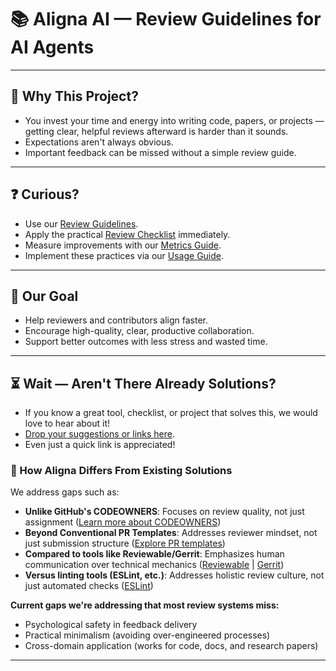 # 📚 **Aligna AI** — Review Guidelines for AI Agents

---

## 📌 Why This Project?

- You invest your time and energy into writing code, papers, or projects — getting clear, helpful reviews afterward is harder than it sounds.
- Expectations aren't always obvious.
- Important feedback can be missed without a simple review guide.

---

## ❓ Curious?

- Use our [Review Guidelines](REVIEW_GUIDELINES.md).
- Apply the practical [Review Checklist](templates/review-checklist.md) immediately.
- Measure improvements with our [Metrics Guide](METRICS.md).
- Implement these practices via our [Usage Guide](USAGE_GUIDE.md).

---

## 🎯 Our Goal

- Help reviewers and contributors align faster.
- Encourage high-quality, clear, productive collaboration.
- Support better outcomes with less stress and wasted time.

---

## ⏳ Wait — Aren't There Already Solutions?

- If you know a great tool, checklist, or project that solves this, we would love to hear about it!
- [Drop your suggestions or links here](../../issues/new?template=feedback-template.md).
- Even just a quick link is appreciated!

### 🔄 How Aligna Differs From Existing Solutions

We address gaps such as:

- **Unlike GitHub's CODEOWNERS**: Focuses on review quality, not just assignment ([Learn more about CODEOWNERS](https://docs.github.com/en/repositories/managing-your-repositorys-settings-and-features/customizing-your-repository/about-code-owners))
- **Beyond Conventional PR Templates**: Addresses reviewer mindset, not just submission structure ([Explore PR templates](https://docs.github.com/en/github/building-a-strong-community/using-templates-to-encourage-useful-issues-and-pull-requests))
- **Compared to tools like Reviewable/Gerrit**: Emphasizes human communication over technical mechanics ([Reviewable](https://reviewable.io/) | [Gerrit](https://www.gerritcodereview.com/))
- **Versus linting tools (ESLint, etc.)**: Addresses holistic review culture, not just automated checks ([ESLint](https://eslint.org/))

**Current gaps we're addressing that most review systems miss:**

- Psychological safety in feedback delivery
- Practical minimalism (avoiding over-engineered processes)
- Cross-domain application (works for code, docs, and research papers)

---

